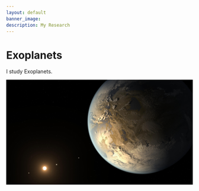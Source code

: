 ```yaml
---
layout: default
banner_image:
description: My Research
---
```


# Exoplanets

I study Exoplanets.

![Branching](banner.jpg)
